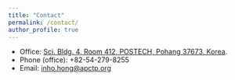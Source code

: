 ```yaml
---
title: "Contact"
permalink: /contact/
author_profile: true
---
```


* Office: [Sci. Bldg. 4, Room 412, POSTECH, Pohang 37673, Korea](https://www.google.com/maps/place/South+Korea,+Pohang,+Hyoja-dong,+포항공과대학교+제4공학관/@36.0128214,129.3206415,18z/data=!3m1!4b1!4m5!3m4!1s0x356701d59136e10b:0xbfe7517480f9cc8e!8m2!3d36.0128214!4d129.3215672?hl=en).
* Phone (office): +82-54-279-8255
* Email: [inho.hong@apctp.org](mailto:inho.hong@apctp.org)
